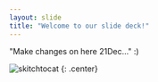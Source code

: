 ```yaml
---
layout: slide
title: "Welcome to our slide deck!"
---
```


"Make changes on here 21Dec..." :)

![skitchtocat](https://octodex.github.com/images/skitchtocat.png)
{: .center}
